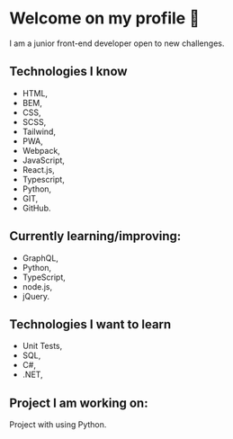 # Welcome on my profile 👋

I am a junior front-end developer open to new challenges.

## Technologies I know

- HTML,
- BEM,
- CSS,
- SCSS,
- Tailwind,
- PWA,
- Webpack,
- JavaScript,
- React.js,
- Typescript,
- Python,
- GIT,
- GitHub.

## Currently learning/improving:
- GraphQL,
- Python,
- TypeScript,
- node.js,
- jQuery.

## Technologies I want to learn

- Unit Tests,
- SQL,
- C#,
- .NET,


## Project I am working on:

Project with using Python.
